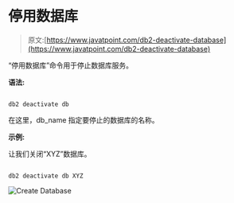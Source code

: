 # 停用数据库

> 原文:[https://www.javatpoint.com/db2-deactivate-database](https://www.javatpoint.com/db2-deactivate-database)

“停用数据库”命令用于停止数据库服务。

**语法:**

```

db2 deactivate db  
```

在这里，db_name 指定要停止的数据库的名称。

**示例:**

让我们关闭“XYZ”数据库。

```

db2 deactivate db XYZ

```

![Create Database](../Images/24d950b56de027978dc12e797004f324.png)